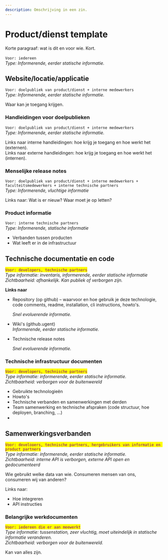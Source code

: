 ```yaml
---
description: Omschrijving in een zin.
---
```


# Product/dienst template

Korte paragraaf: wat is dit en voor wie. Kort.\
\
`Voor: iedereen` \
_Type: Informerende, eerder statische informatie._

## Website/locatie/applicatie

`Voor: doelpubliek van product/dienst + interne medewerkers`\
_Type: Informerende, eerder statische informatie._

Waar kan je toegang krijgen.

### Handleidingen voor doelpublieken

`Voor: doelpubliek van product/dienst + interne medewerkers`\
_Type: Informerende, eerder statische informatie._

Links naar interne handleidingen: hoe krijg je toegang en hoe werkt het (externen).\
Links naar externe handleidingen: hoe krijg je toegang en hoe werkt het (internen).

### Menselijke release notes

`Voor: doelpubliek van product/dienst + interne medewerkers + faculteitsmedewerkers + interne technische partners`\
_Type: Informerende, vluchtige informatie_

Links naar: Wat is er nieuw? Waar moet je op letten?

### Product informatie

`Voor: interne technische partners`\
_Type: Informerende, statische informatie_

* Verbanden tussen producten
* Wat leeft er in de infrastructuur

## Technische documentatie en code

<mark style="color:purple;">`Voor: developers, technische partners`</mark>\
_Type informatie: inventaris, informerende, eerder statische informatie_\
_Zichtbaarheid: afhankelijk. Kan publiek of verborgen zijn._

**Links naar**

*   Repository (op github) – waarvoor en hoe gebruik je deze technologie, code comments, readme, installation, cli instructions, howto's.

    _Snel evoluerende informatie._
* Wiki's (github.ugent)\
  _Informerende, eerder statische informatie._
*   Technische release notes

    _Snel evoluerende informatie._

### Technische infrastructuur documenten

<mark style="color:purple;">`Voor: developers, technische partners`</mark>\
_Type informatie: informerende, eerder statische informatie._\
_Zichtbaarheid: verborgen voor de buitenwereld_

* Gebruikte technologieën
* Howto's
* Technische verbanden en samenwerkingen met derden
* Team samenwerking en technische afspraken (code structuur, hoe deployen, branching, ...)
*

## Samenwerkingsverbanden

<mark style="color:purple;">`Voor: developers, technische partners, hergebruikers van informatie en product partners`</mark>\
_Type informatie: informerende, eerder statische informatie._\
_Zichtbaarheid: interne API is verborgen, externe API open en gedocumenteerd_

Wie gebruikt welke data van wie. Consumeren mensen van ons, consumeren wij van anderen?&#x20;

Links naar:

* Hoe integreren
* API instructies

### Belangrijke werkdocumenten

<mark style="color:purple;">`Voor: iedereen die er aan meewerkt`</mark>\
_Type informatie: tussenstation, zeer vluchtig, moet uiteindelijk in statische informatie veranderen._\
_Zichtbaarheid: verborgen voor de buitenwereld._

Kan van alles zijn.
